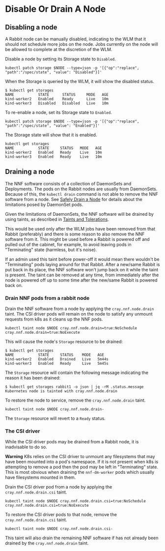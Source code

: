 # Disable Or Drain A Node

## Disabling a node

A Rabbit node can be manually disabled, indicating to the WLM that it should not schedule more jobs on the node. Jobs currently on the node will be allowed to complete at the discretion of the WLM.

Disable a node by setting its Storage state to `Disabled`.

```shell
kubectl patch storage $NODE --type=json -p '[{"op":"replace", "path":"/spec/state", "value": "Disabled"}]'
```

When the Storage is queried by the WLM, it will show the disabled status.

```console
$ kubectl get storages
NAME           STATE      STATUS     MODE   AGE
kind-worker2   Enabled    Ready      Live   10m
kind-worker3   Disabled   Disabled   Live   10m
```

To re-enable a node, set its Storage state to `Enabled`.

```shell
kubectl patch storage $NODE --type=json -p '[{"op":"replace", "path":"/spec/state", "value": "Enabled"}]'
```

The Storage state will show that it is enabled.

```console
kubectl get storages
NAME           STATE     STATUS   MODE   AGE
kind-worker2   Enabled   Ready    Live   10m
kind-worker3   Enabled   Ready    Live   10m
```

## Draining a node

The NNF software consists of a collection of DaemonSets and Deployments. The pods
on the Rabbit nodes are usually from DaemonSets. Because of this, the `kubectl drain`
command is not able to remove the NNF software from a node.  See [Safely Drain a Node](https://kubernetes.io/docs/tasks/administer-cluster/safely-drain-node/) for details about
the limitations posed by DaemonSet pods.

Given the limitations of DaemonSets, the NNF software will be drained by using taints,
as described in
[Taints and Tolerations](https://kubernetes.io/docs/concepts/scheduling-eviction/taint-and-toleration/).

This would be used only after the WLM jobs have been removed from that Rabbit (preferably) and there is some reason to also remove the NNF software from it. This might be used before a Rabbit is powered off and pulled out of the cabinet, for example, to avoid leaving pods in "Terminating" state (harmless, but it's noise).

If an admin used this taint before power-off it would mean there wouldn't be "Terminating" pods laying around for that Rabbit. After a new/same Rabbit is put back in its place, the NNF software won't jump back on it while the taint is present. The taint can be removed at any time, from immediately after the node is powered off up to some time after the new/same Rabbit is powered back on.

### Drain NNF pods from a rabbit node

Drain the NNF software from a node by applying the `cray.nnf.node.drain` taint.
The CSI driver pods will remain on the node to satisfy any unmount requests from k8s
as it cleans up the NNF pods.

```shell
kubectl taint node $NODE cray.nnf.node.drain=true:NoSchedule cray.nnf.node.drain=true:NoExecute
```

This will cause the node's `Storage` resource to be drained:

```console
$ kubectl get storages
NAME           STATE     STATUS    MODE   AGE
kind-worker2   Enabled   Drained   Live   5m44s
kind-worker3   Enabled   Ready     Live   5m45s
```

The `Storage` resource will contain the following message indicating the reason it has been drained:

```console
$ kubectl get storages rabbit1 -o json | jq -rM .status.message
Kubernetes node is tainted with cray.nnf.node.drain
```

To restore the node to service, remove the `cray.nnf.node.drain` taint.

```shell
kubectl taint node $NODE cray.nnf.node.drain-
```

The `Storage` resource will revert to a `Ready` status.

### The CSI driver

While the CSI driver pods may be drained from a Rabbit node, it is inadvisable to do so.

**Warning** K8s relies on the CSI driver to unmount any filesystems that may have
been mounted into a pod's namespace. If it is not present when k8s is attempting
to remove a pod then the pod may be left in "Terminating" state. This is most
obvious when draining the `nnf-dm-worker` pods which usually have filesystems
mounted in them.

Drain the CSI driver pod from a node by applying the `cray.nnf.node.drain.csi`
taint.

```shell
kubectl taint node $NODE cray.nnf.node.drain.csi=true:NoSchedule cray.nnf.node.drain.csi=true:NoExecute
```

To restore the CSI driver pods to that node, remove the `cray.nnf.node.drain.csi` taint.

```shell
kubectl taint node $NODE cray.nnf.node.drain.csi-
```

This taint will also drain the remaining NNF software if has not already been
drained by the `cray.nnf.node.drain` taint.
